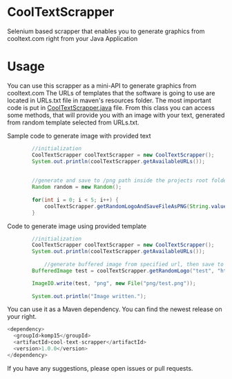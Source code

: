 # CoolTextScrapper
Selenium based scrapper that enables you to generate graphics from cooltext.com right from your Java Application

# Usage

You can use this scrapper as a mini-API to generate graphics from cooltext.com The URLs of templates that the software is going to use are located in URLs.txt file in maven's resources folder. The most important code is put in [CoolTextScrapper.java](https://github.com/komp15/CoolTextScrapper/blob/main/CoolTextScrapper/src/main/java/scrapper/CoolTextScrapper.java) file. From this class you can access some methods, that will provide you with an image with your text, generated from random template selected from URLs.txt.

Sample code to generate image with provided text
```java
		//initialization
		CoolTextScrapper coolTextScrapper = new CoolTextScrapper();
		System.out.println(coolTextScrapper.getAvailableURLs());
		
		
		//generate and save to /png path inside the projects root folder
		Random random = new Random();
		
		for(int i = 0; i < 5; i++) {
			coolTextScrapper.getRandomLogoAndSaveFileAsPNG(String.valueOf(random.nextInt(1000)));
		}

```
Code to generate image using provided template
```java
		//initialization
		CoolTextScrapper coolTextScrapper = new CoolTextScrapper();
		System.out.println(coolTextScrapper.getAvailableURLs());
		
    		//generate buffered image from specified url, then save to /png path inside the projects root folder
		BufferedImage test = coolTextScrapper.getRandomLogo("test", "https://cooltext.com/Logo-Design-Fire");

		ImageIO.write(test, "png", new File("png/test.png"));
		
		System.out.println("Image written.");

```
You can use it as a Maven dependency. You can find the newest release on your right.

```java
<dependency>
  <groupId>komp15</groupId>
  <artifactId>cool-text-scrapper</artifactId>
  <version>1.0.0</version>
</dependency>

```


If you have any suggestions, please open issues or pull requests.
